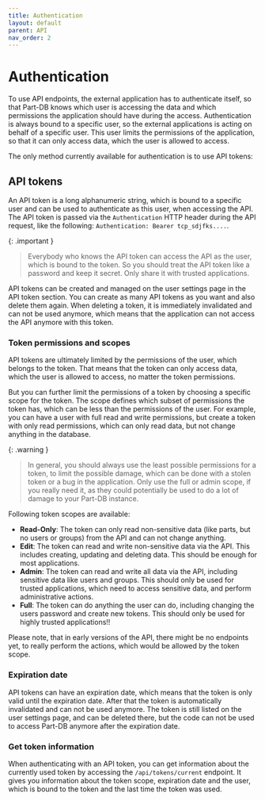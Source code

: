 ```yaml
---
title: Authentication
layout: default
parent: API
nav_order: 2
---
```


# Authentication

To use API endpoints, the external application has to authenticate itself, so that Part-DB knows which user is accessing
the data and which permissions
the application should have during the access. Authentication is always bound to a specific user, so the external
applications is acting on behalf of a
specific user. This user limits the permissions of the application, so that it can only access data, which the user is
allowed to access.

The only method currently available for authentication is to use API tokens:

## API tokens

An API token is a long alphanumeric string, which is bound to a specific user and can be used to authenticate as this
user, when accessing the API.
The API token is passed via the `Authentication` HTTP header during the API request, like the
following: `Authentication: Bearer tcp_sdjfks....`.

{: .important }
> Everybody who knows the API token can access the API as the user, which is bound to the token. So you should treat the
> API token like a password
> and keep it secret. Only share it with trusted applications.

API tokens can be created and managed on the user settings page in the API token section. You can create as many API
tokens as you want and also delete them again.
When deleting a token, it is immediately invalidated and can not be used anymore, which means that the application can
not access the API anymore with this token.

### Token permissions and scopes

API tokens are ultimately limited by the permissions of the user, which belongs to the token. That means that the token
can only access data, which the user is allowed to access, no matter the token permissions.

But you can further limit the permissions of a token by choosing a specific scope for the token. The scope defines which
subset of permissions the token has, which can be less than the permissions of the user. For example, you can have a
user
with full read and write permissions, but create a token with only read permissions, which can only read data, but not
change anything in the database.

{: .warning }
> In general, you should always use the least possible permissions for a token, to limit the possible damage, which can
> be done with a stolen token or a bug in the application.
> Only use the full or admin scope, if you really need it, as they could potentially be used to do a lot of damage to
> your Part-DB instance.

Following token scopes are available:

* **Read-Only**: The token can only read non-sensitive data (like parts, but no users or groups) from the API and can
  not change anything.
* **Edit**: The token can read and write non-sensitive data via the API. This includes creating, updating and deleting
  data. This should be enough for most applications.
* **Admin**: The token can read and write all data via the API, including sensitive data like users and groups. This
  should only be used for trusted applications, which need to access sensitive data, and perform administrative actions.
* **Full**: The token can do anything the user can do, including changing the users password and create new tokens. This
  should only be used for highly trusted applications!!

Please note, that in early versions of the API, there might be no endpoints yet, to really perform the actions, which
would be allowed by the token scope.

### Expiration date

API tokens can have an expiration date, which means that the token is only valid until the expiration date. After that
the token is automatically invalidated and can not be used anymore. The token is still listed on the user settings page,
and can be deleted there, but the code can not be used to access Part-DB anymore after the expiration date.

### Get token information

When authenticating with an API token, you can get information about the currently used token by accessing
the `/api/tokens/current` endpoint.
It gives you information about the token scope, expiration date and the user, which is bound to the token and the last
time the token was used.